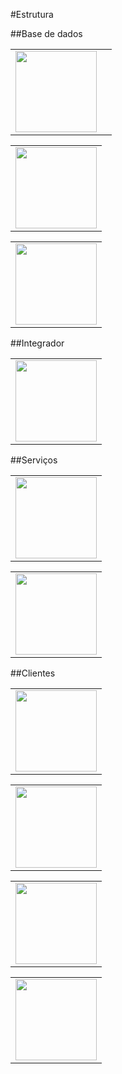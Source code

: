 #Estrutura

##Base de dados
<table>
    <tr>
        <td><img src="../img/structure/1.png" style="width: 130px"></td>
        <td></td>
    </tr>
</table>

<table>
    <tr>
        <td><img src="../img/structure/2.png" style="width: 130px"></td>
    </tr>
</table>

<table>
    <tr>
        <td><img src="../img/structure/3.png" style="width: 130px"></td>
    </tr>
</table>
##Integrador
<table>
    <tr>
        <td><img src="../img/structure/4.png" style="width: 130px"></td>
    </tr>
</table>
##Serviços
<table>
    <tr>
        <td><img src="../img/structure/5.png" style="width: 130px"></td>
    </tr>
</table>

<table>
    <tr>
        <td><img src="../img/structure/6.png" style="width: 130px"></td>
    </tr>
</table>
##Clientes
<table>
    <tr>
        <td><img src="../img/structure/7.png" style="width: 130px"></td>
    </tr>
</table>

<table>
    <tr>
        <td><img src="../img/structure/8.png" style="width: 130px"></td>
    </tr>
</table>

<table>
    <tr>
        <td><img src="../img/structure/9.png" style="width: 130px"></td>
    </tr>
</table>

<table>
    <tr>
        <td><img src="../img/structure/10.png" style="width: 130px"></td>
    </tr>
</table>